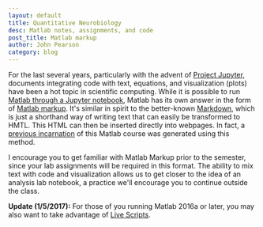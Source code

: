 ```yaml
---
layout: default
title: Quantitative Neurobiology
desc: Matlab notes, assignments, and code
post_title: Matlab markup
author: John Pearson
category: blog
---
```


For the last several years, particularly with the advent of [Project Jupyter](http://jupyter.org), documents integrating code with text, equations, and visualization (plots) have been a hot topic in scientific computing. While it is possible to run [Matlab through a Jupyter notebook](https://github.com/Calysto/matlab_kernel), Matlab has its own answer in the form of [Matlab markup](https://www.mathworks.com/help/matlab/matlab_prog/marking-up-matlab-comments-for-publishing.html). It's similar in spirit to the better-known [Markdown](https://github.com/adam-p/markdown-here/wiki/Markdown-Cheatsheet), which is just a shorthand way of writing text that can easily be transformed to HMTL. This HTML can then be inserted directly into webpages. In fact, a [previous incarnation](http://people.duke.edu/~jmp33/matlab/) of this Matlab course was generated using this method.

I encourage you to get familiar with Matlab Markup prior to the semester, since your lab assignments will be required in this format. The ability to mix text with code and visualization allows us to get closer to the idea of an analysis lab notebook, a practice we'll encourage you to continue outside the class.

**Update (1/5/2017):** For those of you running Matlab 2016a or later, you may also want to take advantage of [Live Scripts](https://www.mathworks.com/help/matlab/matlab_prog/what-is-a-live-script.html).
